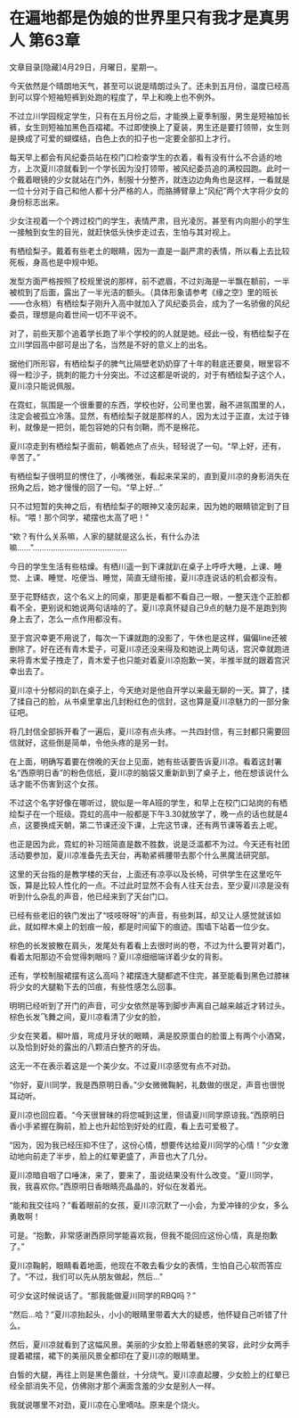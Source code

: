 # 在遍地都是伪娘的世界里只有我才是真男人 第63章

文章目录[隐藏]4月29日，月曜日，星期一。

今天依然是个晴朗地天气，甚至可以说是晴朗过头了。还未到五月份，温度已经高到可以穿个短袖短裤到处跑的程度了，早上和晚上也不例外。

不过立川学园规定学生，只有在五月份之后，才能换上夏季制服，男生是短袖加长裤，女生则短袖加黑色百褶裙。不过即使换上了夏装，男生还是要打领带，女生则是换成了可爱的蝴蝶结，白色上衣的扣子也一定要全部扣上才行。

每天早上都会有风纪委员站在校门口检查学生的衣着，看有没有什么不合适的地方，上次夏川凉就看到一个学长因为没打领带，被风纪委员追的满校园跑。此时一个戴着眼镜的少女就站在门外，制服十分整齐，就连边边角角也是这样，一看就是一位十分对于自己和他人都十分严格的人，而胳膊臂章上“风纪”两个大字将少女的身份标志出来。

少女注视着一个个跨过校门的学生，表情严肃，目光凌厉。甚至有内向胆小的学生一接触到女生的目光，就赶快低头快步走过去，生怕与其对视上。

有栖绘梨子。戴着有些老土的眼睛，因为一直是一副严肃的表情，所以看上去比较死板，身高也是中规中矩。

发型方面严格按照了校规里说的那样，前不遮眉，不过刘海是一半飘在额前，一半被梳到了后面，露出了一半光洁的额头。（具体形象请参考《缘之空》里的班长——仓永梢）有栖绘梨子刚升入高中就加入了风纪委员会，成为了一名骄傲的风纪委员，理想是向着世间一切不平说不。

对了，前些天那个追着学长跑了半个学校的的人就是她。经此一役，有栖绘梨子在立川学园高中部可是出了名，当然是不好的意义上的出名。

据他们所形容，有栖绘梨子的脾气比隔壁老奶奶穿了十年的鞋底还要臭，眼里容不得一粒沙子，挑刺的能力十分突出。不过这都是听说的，对于有栖绘梨子这个人，夏川凉只能说佩服。

在霓虹，氛围是一个很重要的东西，学校也好，公司里也罢，融不进氛围里的人，注定会被孤立冷落。显然，有栖绘梨子就是那样的人，因为太过于正直，太过于锋利，就像是一把剑，能包容她的只有剑鞘，而不是棉花。

夏川凉走到有栖绘梨子面前，朝着她点了点头，轻轻说了一句。“早上好，还有，辛苦了。”

有栖绘梨子很明显的愣住了，小嘴微张，看起来呆呆的，直到夏川凉的身影消失在拐角之后，她才慢慢的回了一句。“早上好…”

只不过短暂的失神之后，有栖绘梨子的眼神又凌厉起来，因为她的眼睛锁定到了目标。“喂！那个同学，裙摆也太高了吧！”

“欸？有什么关系嘛，人家的腿就是这么长，有什么办法嘛……”……………………………………

今日的学生生活有些枯燥。有栖川遥一到下课就趴在桌子上呼呼大睡，上课、睡觉、上课、睡觉、吃便当、睡觉，简直无缝衔接，夏川凉连说话的机会都没有。

至于花野结衣，这个名义上的同桌，那更是看都不看自己一眼，一整天连个正脸都看不全，更别说和她说两句话啥的了。夏川凉真怀疑自己9点的魅力是不是跑到狗身上去了，怎么一点作用都没有。

至于宫沢幸更不用说了，每次一下课就跑的没影了，午休也是这样，偏偏line还被删除了。好在还有青木爱子，可夏川凉还没来得及和她说上两句话，宫沢幸就跑进来将青木爱子拽走了，青木爱子也只能对着夏川凉抱歉一笑，半推半就的跟着宫沢幸出去了。

夏川凉十分郁闷的趴在桌子上，今天绝对是他自开学以来最无聊的一天。算了，揉了揉自己的脸，从书桌里拿出几封粉红色的信封，这也算是夏川凉魅力的一部分象征吧。

将几封信全部拆开看了一遍后，夏川凉有点头疼。一共四封信，有三封都只需要回信就好，这些倒是简单，令他头疼的是另一封。

在上面，明确写着要在傍晚的天台上见面，她有些话要告诉夏川凉。看着这封署名“西原明日香”的粉色信纸，夏川凉的脑袋又重新趴到了桌子上，他在想该说什么话才能不伤害到这个女孩。

不过这个名字好像在哪听过，貌似是一年A班的学生，和早上在校门口站岗的有栖绘梨子在一个班级。霓虹的高中一般都是下午3.30就放学了，晚一点的话也就是4点，这要换成天朝，第二节课还没下课，上完这节课，还有两节课等着去上呢。

也正是因为此，霓虹的补习班简直是数不胜数，说是泛滥都不为过。今天还有社团活动要参加，夏川凉准备先去天台，再勒紧裤腰带去那个什么黑魔法研究部。

这里的天台指的是教学楼的天台，上面还有凉亭以及长椅，可供学生在这里吃午饭，算是比较人性化的一点。不过此时显然不会有人往天台去，至少夏川凉是没有听到什么杂乱的声音，他已经来到了天台门口。

已经有些老旧的铁门发出了“吱吱呀呀”的声音，有些刺耳，却又让人感觉就该如此，就如榉木桌上的划痕一般，都是时间留下的痕迹。围墙下站着一位少女。

棕色的长发披散在肩头，发尾处有着看上去很时尚的卷，不过为什么要背对着门，看着太阳那边不会觉得刺眼吗？夏川凉细细端详着少女的背影。

还有，学校制服裙摆有这么高吗？裙摆连大腿都遮不住完，甚至能看到黑色过膝袜将少女的大腿勒下去的凹痕，有些性感怎么回事。

明明已经听到了开门的声音，可少女依然是等到脚步声离自己越来越近才转过头。棕色长发飞舞之间，夏川凉看清了少女的脸，

少女在笑着。柳叶眉，弯成月牙状的眼睛，满是胶原蛋白的脸蛋上有两个小酒窝，以及恰到好处的露出的八颗洁白整齐的牙齿。

这无一不在表示着这是一个美少女。不过夏川凉感觉有点不对劲。

“你好，夏川同学，我是西原明日香。”少女微微鞠躬，礼数做的很足，声音也很悦耳动听。

夏川凉也回应着。“今天很冒昧的将您喊到这里，但请夏川同学原谅我。”西原明日香小手紧握在胸前，脸上也升起恰到好处的红霞，看上去可爱极了。

“因为，因为我已经压抑不住了，这份心情，想要传达给夏川同学的心情！”少女激动地向前走了半步，脸上的红晕更盛了，声音也大了几分。

夏川凉暗自咽了口唾沫，来了，要来了，虽说结果没有什么改变。“夏川同学，我，我喜欢你。”西原明日香眼睛亮晶晶的，好似在发着光。

“能和我交往吗？”看着眼前的女孩，夏川凉沉默了一小会，为爱冲锋的少女，多么勇敢啊！

可是。“抱歉，非常感谢西原同学能喜欢我，但我不能回应这份心情，真是抱歉了。”

夏川凉鞠躬，眼睛看着地面，他现在不敢去看少女的表情，生怕自己心软而答应了。“不过，我们可以先从朋友做起，然后…”

可少女这时候说话了。“那我能做夏川同学的RBQ吗？”

“然后…哈？”夏川凉抬起头，小小的眼睛里带着大大的疑惑，他怀疑自己听错了什么。

然后，夏川凉就看到了这幅风景。美丽的少女脸上带着魅惑的笑容，此时少女两手提着裙摆，裙下的美丽风景全都印在了夏川凉的眼睛里。

白皙的大腿，再往上则是黑色蕾丝，十分烧气。夏川凉直起腰，少女脸上的红晕已经全部消失不见，仿佛刚才那个满面含羞的少女是别人一样。

我就说哪里不对劲，夏川凉在心里嘀咕。原来是个烧火。


